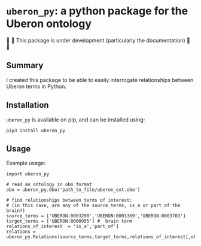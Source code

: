 # `uberon_py`: a python package for the Uberon ontology
:construction: :construction: This package is under development (particularly the documentation) :construction: :construction: 

## Summary
I created this package to be able to easily interrogate relationships between Uberon terms in Python. 

## Installation
`uberon_py` is available on pip, and can be installed using:
```
pip3 install uberon_py
```

## Usage
Example usage:
```
import uberon_py

# read an ontology in obo format
obo = uberon_py.Obo('path_to_file/uberon_ext.obo')

# find relationships between terms of interest:
# (in this case, are any of the source_terms, is_a or part_of the brain?)
source_terms = ['UBERON:0003290','UBERON:0003369','UBERON:0003703'] 
target_terms = ['UBERON:0000955'] #  brain term
relations_of_interest  = 'is_a','part_of']
relations = uberon_py.Relations(source_terms,target_terms,relations_of_interest[,obo.ont).relations

```
